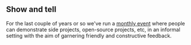 <div id="show-and-tell" class="section group" markdown="1">

## Show and tell

For the last couple of years or so we've run a [monthly event] where people can demonstrate side projects, open-source projects, etc, in an informal setting with the aim of garnering friendly and constructive feedback.

</div>

[monthly event]: /show-and-tell-events

